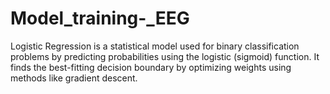 # Model_training-_EEG

Logistic Regression is a statistical model used for binary classification problems by predicting probabilities using the logistic (sigmoid) function.
It finds the best-fitting decision boundary by optimizing weights using methods like gradient descent.
